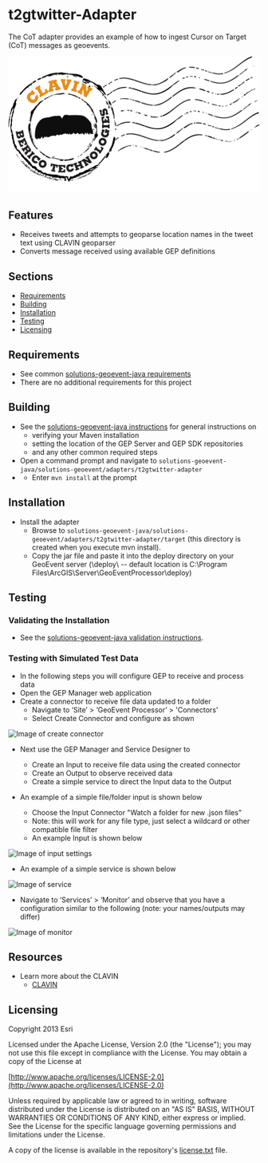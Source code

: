 # t2gtwitter-Adapter

The CoT adapter provides an example of how to ingest Cursor on Target (CoT) messages as geoevents.

![Image of geomessage-adapter](clavin_logo.PNG)

## Features

* Receives tweets and attempts to geoparse location names in the tweet text using CLAVIN geoparser
* Converts message received using available GEP definitions

## Sections

* [Requirements](#requirements)
* [Building](#building)
* [Installation](#installation)
* [Testing](#testing)
* [Licensing](#licensing)

## Requirements

* See common [solutions-geoevent-java requirements](../../../README.md#requirements)
* There are no additional requirements for this project

## Building 

* See the [solutions-geoevent-java instructions](../../../README.md#instructions) for general instructions on 
    * verifying your Maven installation
    * setting the location of the GEP Server and GEP SDK repositories
    * and any other common required steps
 * Open a command prompt and navigate to `solutions-geoevent-java/solutions-geoevent/adapters/t2gtwitter-adapter`
 * * Enter `mvn install` at the prompt

## Installation

* Install the adapter
    * Browse to `solutions-geoevent-java/solutions-geoevent/adapters/t2gtwitter-adapter/target` (this directory is created when you execute mvn install).
    * Copy the jar file and paste it into the deploy directory on your GeoEvent server (<GEP install location>\deploy\ -- default location is C:\Program Files\ArcGIS\Server\GeoEventProcessor\deploy)

## Testing

### Validating the Installation
 
* See the [solutions-geoevent-java validation instructions](../../../README.md#validating-install).

### Testing with Simulated Test Data

* In the following steps you will configure GEP to receive and process data
* Open the GEP Manager web application
* Create a connector to receive file data updated to a folder
    * Navigate to ‘Site’ > ‘GeoEvent Processor’ > 'Connectors'
    * Select Create Connector and configure as shown

![Image of create connector](doc/create-connector.png)

* Next use the GEP Manager and Service Designer to
    * Create an Input to receive file data using the created connector 
    * Create an Output to observe received data
    * Create a simple service to direct the Input data to the Output

* An example of a simple file/folder input is shown below 
    * Choose the Input Connector "Watch a folder for new .json files"
    * Note: this will work for any file type, just select a wildcard or other compatible file filter
    * An example Input is shown below

![Image of input settings](doc/input-settings.png)

* An example of a simple service is shown below 

![Image of service](doc/service.png)

* Navigate to ‘Services’ > ‘Monitor’ and observe that you have a configuration similar to the following (note: your names/outputs may differ)

![Image of monitor](doc/monitor.png)

## Resources

* Learn more about the CLAVIN
    * [CLAVIN](http://clavin.bericotechnologies.com/)
## Licensing

Copyright 2013 Esri

Licensed under the Apache License, Version 2.0 (the "License");
you may not use this file except in compliance with the License.
You may obtain a copy of the License at

   [http://www.apache.org/licenses/LICENSE-2.0](http://www.apache.org/licenses/LICENSE-2.0)

Unless required by applicable law or agreed to in writing, software
distributed under the License is distributed on an "AS IS" BASIS,
WITHOUT WARRANTIES OR CONDITIONS OF ANY KIND, either express or implied.
See the License for the specific language governing permissions and
limitations under the License.

A copy of the license is available in the repository's
[license.txt](../../../license.txt) file.
